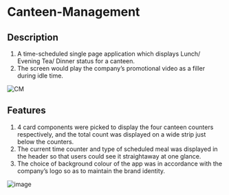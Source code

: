 # Canteen-Management


## Description
1) A time-scheduled single page application which displays  Lunch/ Evening Tea/ Dinner status for a canteen.
2) The screen would play the company’s promotional video as a filler during idle time.  


![CM](https://user-images.githubusercontent.com/54357950/147058918-8489abc3-cc3c-477a-ac6a-5d3c0f288790.jpg)



## Features 
1) 4 card components were picked to display the four canteen counters respectively, and the total count was displayed on a wide strip just below the counters.
2) The current time counter and type of scheduled meal was displayed in the header so that users could see it straightaway at one glance.
3) The choice of background colour of the app was in accordance with the company’s logo so as to maintain the brand identity.

![image](https://user-images.githubusercontent.com/54357950/147059267-55170358-73cf-4442-99e3-3a8e842888f0.png)
